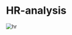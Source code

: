 # HR-analysis
![hr](https://github.com/JasserHedhli/HR-analysis/assets/88170182/d2b33d46-42d8-4081-a802-8aeedb041ae4)
